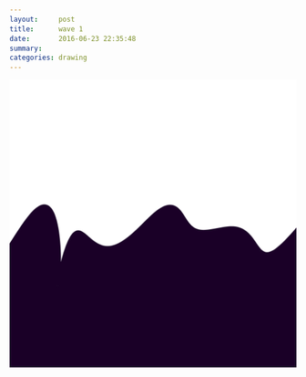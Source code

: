 ```yaml
---
layout:     post
title:      wave 1
date:       2016-06-23 22:35:48
summary:    
categories: drawing
---
```

![wave 1](/images/diary/wave-1.png "afloat")
